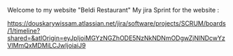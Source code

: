 Welcome to my website "Beldi Restaurant"
My jira Sprint for the website :

https://douskarywissam.atlassian.net/jira/software/projects/SCRUM/boards/1/timeline?shared=&atlOrigin=eyJpIjoiMGYzNGZhODE5NzNkNDNmODgwZjNlNDcwYzVlMmQxMDMiLCJwIjoiaiJ9

